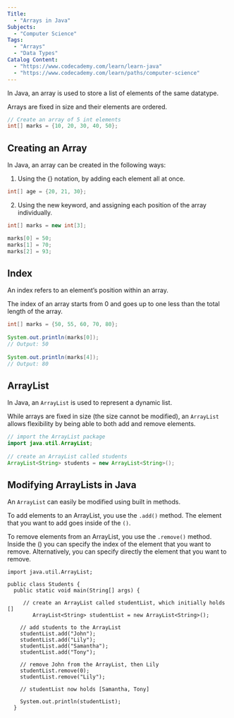 ```yaml
---
Title:
  - "Arrays in Java"
Subjects:
  - "Computer Science"
Tags:
  - "Arrays"
  - "Data Types"
Catalog Content:
  - "https://www.codecademy.com/learn/learn-java"
  - "https://www.codecademy.com/learn/paths/computer-science"
---
```


In Java, an array is used to store a list of elements of the same datatype.

Arrays are fixed in size and their elements are ordered.

```java
// Create an array of 5 int elements
int[] marks = {10, 20, 30, 40, 50};
```

## Creating an Array

In Java, an array can be created in the following ways:

1. Using the {} notation, by adding each element all at once.

```java
int[] age = {20, 21, 30};
```

2. Using the new keyword, and assigning each position of the array individually.

```java 
int[] marks = new int[3];

marks[0] = 50; 
marks[1] = 70;
marks[2] = 93;
```

## Index

An index refers to an element’s position within an array.

The index of an array starts from 0 and goes up to one less than the total length of the array.

```java
int[] marks = {50, 55, 60, 70, 80};
 
System.out.println(marks[0]);
// Output: 50
 
System.out.println(marks[4]);
// Output: 80
```

## ArrayList

In Java, an `ArrayList` is used to represent a dynamic list.

While arrays are fixed in size (the size cannot be modified), an `ArrayList` allows flexibility by being able to both add and remove elements.

```java
// import the ArrayList package
import java.util.ArrayList;
 
// create an ArrayList called students
ArrayList<String> students = new ArrayList<String>();
```
 
 ## Modifying ArrayLists in Java

An `ArrayList` can easily be modified using built in methods.

To add elements to an ArrayList, you use the `.add()` method. The element that you want to add goes inside of the `()`.

To remove elements from an ArrayList, you use the `.remove()` method. Inside the () you can specify the index of the element that you want to remove. Alternatively, you can specify directly the element that you want to remove.

```codebyte/java
import java.util.ArrayList;
 
public class Students {
  public static void main(String[] args) {
    
     // create an ArrayList called studentList, which initially holds []
        ArrayList<String> studentList = new ArrayList<String>();
    
    // add students to the ArrayList
    studentList.add("John");
    studentList.add("Lily");
    studentList.add("Samantha");
    studentList.add("Tony");
    
    // remove John from the ArrayList, then Lily
    studentList.remove(0);
    studentList.remove("Lily");
    
    // studentList now holds [Samantha, Tony]
    
    System.out.println(studentList);
  }
  ```
